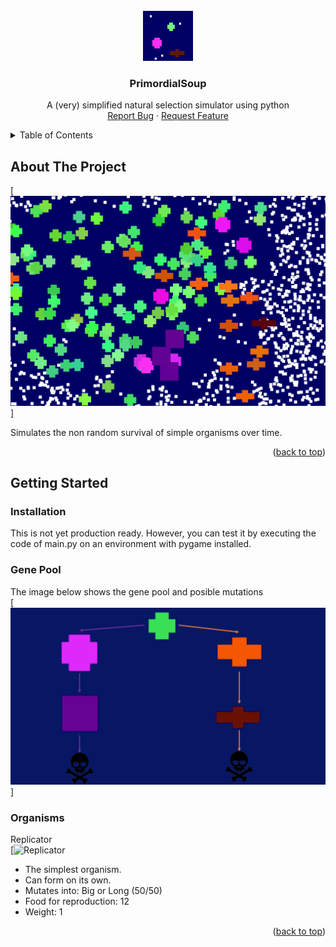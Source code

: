 <!-- PROJECT LOGO -->
<br />
<div align="center">
<img src="images/logo.png" alt="Logo" width="80" height="80">

  <h3 align="center">PrimordialSoup</h3>

  <p align="center">
   A (very) simplified natural selection simulator using python
    <br />
    <a href="https://github.com/othneildrew/Best-README-Template/issues">Report Bug</a>
    ·
    <a href="https://github.com/othneildrew/Best-README-Template/issues">Request Feature</a>
  </p>
</div>



<!-- TABLE OF CONTENTS -->
<details>
  <summary>Table of Contents</summary>
  <ol>
    <li>
      <a href="#about-the-project">About The Project</a>
    </li>
    <li>
      <a href="#getting-started">Getting Started</a>
    </li>
  </ol>
</details>



<!-- ABOUT THE PROJECT -->
## About The Project

[![Screenshot][screenshot]]

Simulates the non random survival of simple organisms over time.

<p align="right">(<a href="#readme-top">back to top</a>)</p>



<!-- GETTING STARTED -->
## Getting Started

### Installation

This is not yet production ready. However, you can test it by executing the code of main.py on an environment with pygame installed.

### Gene Pool

The image below shows the gene pool and posible mutations
<br/>
[![Tree of mutations][tree]]

### Organisms

Replicator
<br/>
[![Replicator][replicator]
* The simplest organism.
* Can form on its own.
* Mutates into: Big or Long (50/50)
* Food for reproduction: 12
* Weight: 1


<p align="right">(<a href="#readme-top">back to top</a>)</p>


<!-- MARKDOWN LINKS & IMAGES -->
[screenshot]: images/screenshot.png
[tree]: images/tree.png
[replicator]: images/replicator.png
